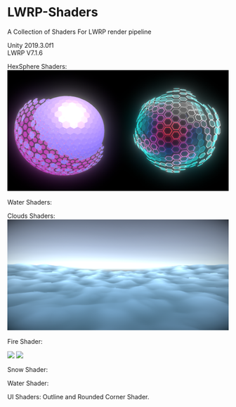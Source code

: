 # LWRP-Shaders
A Collection of Shaders For LWRP render pipeline

Unity 2019.3.0f1<br>
LWRP V7.1.6

HexSphere Shaders:
![Spheres](Assets/Preview/spheres.PNG)

Water Shaders:

Clouds Shaders:
![Clouds](Assets/Preview/Clouds.PNG)

Fire Shader:<br>
<p float="left">
  <img src="Assets/Preview/gifFire480p.gif" width="425" />
  <img src="Assets/Preview/blueFire.gif" width="425" /> 
</p>

Snow Shader:

Water Shader:

UI Shaders:
	Outline and Rounded Corner Shader.